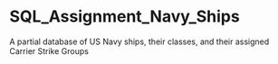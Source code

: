 # SQL_Assignment_Navy_Ships
A partial database of US Navy ships, their classes, and their assigned Carrier Strike Groups
